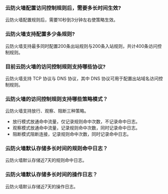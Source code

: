### 云防火墙配置访问控制规则后，需要多长时间生效?
云防火墙配置规则后，需要10秒到3分钟左右使策略生效。
### 云防火墙支持配置多少条规则?
云防火墙支持最多同时配置200条出站规则与200条入站规则，共计400条访问控制规则。
### 目前云防火墙的访问控制规则支持哪些协议?
云防火墙支持 TCP 协议与 DNS 协议，其中 DNS 协议可用于配置出站域名访问控制规则。
### 云防火墙的访问控制规则支持哪些策略模式？
云防火墙支持放行、观察、阻断三种策略。
- 放行模式放通命中流量，仅记录规则命中次数，不记录命中日志。
- 观察模式放通命中流量，记录规则命中次数，同时记录命中日志。
- 阻断模式阻断连接，记录规则命中次数，同时记录命中日志。

### 云防火墙默认存储多长时间的规则命中日志？
云防火墙默认存储近7天的规则命中日志。
### 云防火墙默认存储多长时间的操作日志？
云防火墙默认存储近7天的操作日志。
